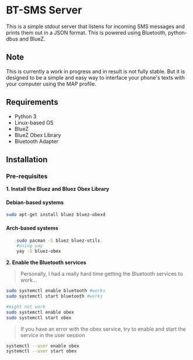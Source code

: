 # BT-SMS Server 

This is a simple *stdout* server that listens for incoming SMS messages and prints them out in a JSON format. This is powered using Bluetooth, python-dbus and BlueZ. 

## Note

This is currently a work in progress and in result is not fully stable. But it is designed to be a simple and easy way to interface your phone's texts with your computer using the MAP profile.

## Requirements
- Python 3
- Linux-based OS
- BlueZ
- BlueZ Obex Library
- Bluetooth Adapter

## Installation

### Pre-requisites

**1. Install the Bluez and Bluez Obex Library**

#### Debian-based systems
```bash
sudo apt-get install bluez bluez-obexd
```

#### Arch-based systems
```bash
    sudo pacman -S bluez bluez-utils
    #using yay
    yay -S bluez-obex
```

**2. Enable the Bluetooth services**

> Personally, I had a really hard time getting the Bluetooth services to work...

```bash
sudo systemctl enable bluetooth #works
sudo systemctl start bluetooth #works

#might not work
sudo systemctl enable obex 
sudo systemctl start obex
```

> If you have an error with the obex service, try to enable and start the service in the user session
```bash
systemctl --user enable obex
systemctl --user start obex
```

